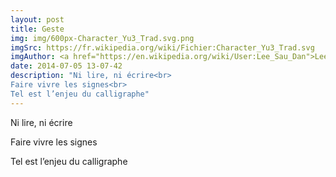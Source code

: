 ```yaml
---
layout: post
title: Geste
img: img/600px-Character_Yu3_Trad.svg.png
imgSrc: https://fr.wikipedia.org/wiki/Fichier:Character_Yu3_Trad.svg
imgAuthor: <a href="https://en.wikipedia.org/wiki/User:Lee_Sau_Dan">Lee Sau Dan</a>
date: 2014-07-05 13-07-42
description: "Ni lire, ni écrire<br>
Faire vivre les signes<br>
Tel est l’enjeu du calligraphe"
---
```

Ni lire, ni écrire

Faire vivre les signes

Tel est l’enjeu du calligraphe
